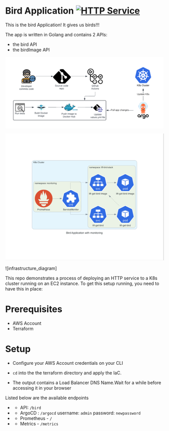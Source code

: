 # Bird Application [![HTTP Service](https://github.com/remiljw/lifi-devops/actions/workflows/main.yml/badge.svg)](https://github.com/remiljw/lifi-devops/actions/workflows/main.yml)

This is the bird Application! It gives us birds!!!

The app is written in Golang and contains 2 APIs:
- the bird API
- the birdImage API

![pipeline_diagram](https://github.com/remiljw/lifi-devops/blob/main/ci_cd_pipeline.png?raw=true)

![architecture_diagram](https://github.com/remiljw/lifi-devops/blob/main/bird_application_with_monitoring.jpeg?raw=true)

![infrastructure_diagram]

This repo demonstrates a process of deploying an HTTP service to a K8s cluster  running on an EC2 instance. To get this setup running, you need to have this in place:

# Prerequisites
- AWS Account
- Terraform

# Setup
- Configure your AWS Account credentials on your CLI

- `cd` into the the terraform directory and apply the IaC.

- The output contains a Load Balancer DNS Name.Wait for a while before accessing it in your browser

Listed below are the available endpoints
- - API: `/bird`
- - ArgoCD : `/argocd` username: `admin` password: `newpassword`
- - Prometheus - `/`
- - Metrics - `/metrics`
